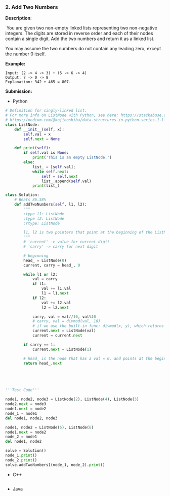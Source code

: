 ### 2. Add Two Numbers

**Description**:

​	You are given two non-empty linked lists representing two non-negative integers. The digits are stored in reverse order and each of their nodes contain a single digit. Add the two numbers and return it as a linked list.

You may assume the two numbers do not contain any leading zero, except the number 0 itself.



**Example:**

```
Input: (2 -> 4 -> 3) + (5 -> 6 -> 4)
Output: 7 -> 0 -> 8
Explanation: 342 + 465 = 807.
```



**Submission:**

- Python

```python
# Definition for singly-linked list.
# For more info on ListNode with Python, see here: https://stackabuse.com/python-linked-lists/ or
# https://medium.com/@kojinoshiba/data-structures-in-python-series-1-linked-lists-d9f848537b4d
class ListNode:
    def __init__(self, x):
        self.val = x
        self.next = None

    def print(self):
        if self.val is None:
            print('This is an empty ListNode.')
        else:
            list_ = [self.val];
            while self.next:
                self = self.next
                list_.append(self.val)
            print(list_)

class Solution:
    # Beats 86.58%
    def addTwoNumbers(self, l1, l2):
        """
        :type l1: ListNode
        :type l2: ListNode
        :rtype: ListNode

        l1, l2 is two pointers that point at the beginning of the ListNodes
        """
        # 'current' -> value for current digit
        # 'carry' -> carry for next digit

        # beginning
        head_ = ListNode(0)
        current, carry = head_, 0

        while l1 or l2:
            val = carry
            if l1:
                val += l1.val
                l1 = l1.next
            if l2:
                val += l2.val
                l2 = l2.next

            carry, val = val//10, val%10
            # carry, val = divmod(val, 10)
            # if we use the built-in func: divmod(x, y), which returns the tuple (x//y, x%y), the programme will be slower
            current.next = ListNode(val)
            current = current.next

        if carry == 1:
            current.next = ListNode(1)

        # head_ is the node that has a val = 0, and points at the beginning of the ListNode
        return head_.next





'''Test Code'''

node1, node2, node3 = ListNode(2), ListNode(4), ListNode(3)
node2.next = node3
node1.next = node2
node_1 = node1
del node1, node2, node3

node1, node2 = ListNode(5), ListNode(6)
node1.next = node2
node_2 = node1
del node1, node2

solve = Solution()
node_1.print()
node_2.print()
solve.addTwoNumbers1(node_1, node_2).print()
```



- C++

```c++

```



- Java

```java

```



​	